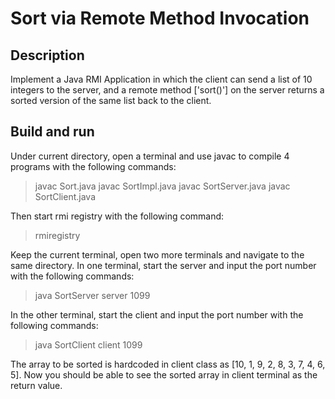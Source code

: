 # Sort via Remote Method Invocation

## Description

Implement a Java RMI Application in which the client can send a list of 10 integers to the server,
and a remote method ['sort()'] on the server returns a sorted version of the same list back to the client.

## Build and run

Under current directory, open a terminal and use javac to compile 4 programs with the following commands:

 > javac Sort.java
 > javac SortImpl.java
 > javac SortServer.java
 > javac SortClient.java

Then start rmi registry with the following command:

 > rmiregistry

Keep the current terminal, open two more terminals and navigate to the same directory.
In one terminal, start the server and input the port number with the following commands:

 > java SortServer
server 1099

In the other terminal, start the client and input the port number with the following commands:

 > java SortClient
client 1099

The array to be sorted is hardcoded in client class as [10, 1, 9, 2, 8, 3, 7, 4, 6, 5].
Now you should be able to see the sorted array in client terminal as the return value.